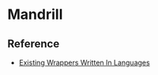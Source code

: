 # Mandrill


## Reference
- [Existing Wrappers Written In Languages](https://mandrillapp.com/docs/integrations.html)
